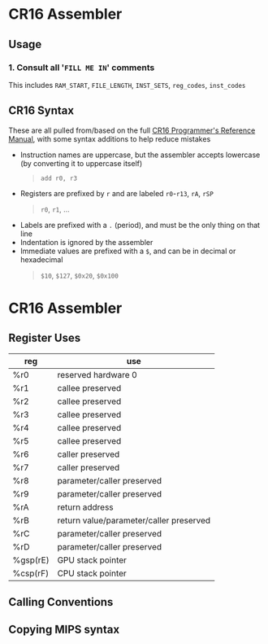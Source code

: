 # CR16 Assembler

## Usage

### 1. Consult all '`FILL ME IN`' comments

This includes `RAM_START`, `FILE_LENGTH`, `INST_SETS`, `reg_codes`, `inst_codes`

## CR16 Syntax

These are all pulled from/based on the full [CR16 Programmer's Reference Manual](https://my.eng.utah.edu/~cs3710/handouts/cr16a-prog-ref.pdf), with some syntax additions to help reduce mistakes

- Instruction names are uppercase, but the assembler accepts lowercase (by converting it to uppercase itself)
    > `add r0, r3`
- Registers are prefixed by `r` and are labeled `r0`-`r13`, `rA`, `rSP`
    > `r0`, `r1`, ...
- Labels are prefixed with a `.` (period), and must be the only thing on that line
- Indentation is ignored by the assembler
- Immediate values are prefixed with a `$`, and can be in decimal or hexadecimal
    > `$10`, `$127`, `$0x20`, `$0x100`

# CR16 Assembler

## Register Uses
| reg | use |
|-|-|
| %r0 | reserved hardware 0 |
| %r1 | callee preserved |
| %r2 | callee preserved |
| %r3 | callee preserved |
| %r4 | callee preserved |
| %r5 | callee preserved |
| %r6 | caller preserved |
| %r7 | caller preserved |
| %r8 | parameter/caller preserved |
| %r9 | parameter/caller preserved |
| %rA | return address |
| %rB | return value/parameter/caller preserved |
| %rC | parameter/caller preserved |
| %rD | parameter/caller preserved |
| %gsp(rE) | GPU stack pointer |
| %csp(rF) | CPU stack pointer |

## Calling Conventions

## Copying MIPS syntax